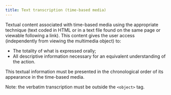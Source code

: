 ```yaml
---
title: Text transcription (time-based media)
---
```


Textual content associated with time-based media using the appropriate technique (text coded in HTML or in a text file found on the same page or viewable following a link). This content gives the user access (independently from viewing the multimedia object) to:

- The totality of what is expressed orally;
- All descriptive information necessary for an equivalent understanding of the action.

This textual information must be presented in the chronological order of its appearance in the time-based media.

Note: the verbatim transcription must be outside the `<object>` tag.
